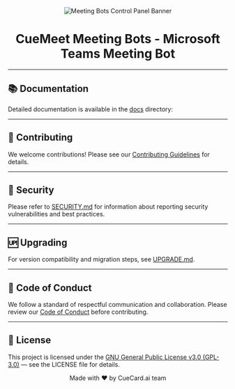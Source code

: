 <div align="center">
  <img src="https://i.postimg.cc/FRLZLSSF/Banner.png" alt="Meeting Bots Control Panel Banner" />
  <h1>CueMeet Meeting Bots - Microsoft Teams Meeting Bot</h1>
</div>

---

## 📚 Documentation

Detailed documentation is available in the [docs](https://cuemeet.github.io/cuemeet-documentation/docs/zoom-bot) directory:

---

## 🤝 Contributing

We welcome contributions! Please see our [Contributing Guidelines](./CONTRIBUTING.md) for details.

---

## 🔐 Security

Please refer to [SECURITY.md](./SECURITY.md) for information about reporting security vulnerabilities and best practices.

---

## 🆙 Upgrading

For version compatibility and migration steps, see [UPGRADE.md](./UPGRADE.md).

---

## 📜 Code of Conduct

We follow a standard of respectful communication and collaboration. Please review our [Code of Conduct](./CODE_OF_CONDUCT.md) before contributing.

---

## 📝 License

This project is licensed under the [GNU General Public License v3.0 (GPL-3.0)](LICENSE)  — see the LICENSE file for details.

<div align="center">
  Made with ❤️ by CueCard.ai team
</div>